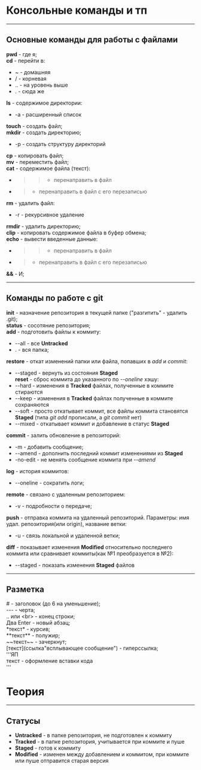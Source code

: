 # Консольные команды и тп

---

## Основные команды для работы с файлами
**pwd** - где я;<br>
**cd** - перейти в:<br> 
* ~ - домашняя
* / - корневая
* .. - на уровень выше 
* . - сюда же<br>


**ls** - содержимое директории:<br>
* -а - расширенный список<br>


**touch** - создать файл;<br>
**mkdir** - создать директорию;<br> 
* -р - создать структуру директорий<br>


**cp** - копировать файл;<br>
**mv** - переместить файл;<br>
**cat** - содержимое файла (текст):<br>
* >> - перенаправить в файл<br>
* > - перенаправить в файл с его перезаписью<br>


**rm** - удалить файл:<br>
* -r - рекурсивное удаление<br>


**rmdir** - удалить директорию;<br>
**clip** - копировать содержимое файла в буфер обмена;<br>
**echo** - вывести введенные данные:
* >> - перенаправить в файл<br>
* > - перенаправить в файл с его перезаписью<br>


**&&** - И;<br>

---

## Команды по работе с git

**init** - назначение репозитория в текущей папке ("разгитить" - удалить .git);<br>
**status** - сосотяние репозитория;<br>
**add** - подготовить файлы к коммиту: 
* --all - все **Untracked**
* . - вся папка;<br>


**restore** - откат изменений папки или файла, попавших в *add* и *commit*:
* --staged - вернуть из состояния **Staged**<br>
**reset** - сброс коммита до указанного по *--oneline* хэшу:
* --hard - изменения в **Tracked** файлах, полученные в коммите стираются
* --keep -  изменения в **Tracked** файлах полученные в коммите сохраняются
* --soft - просто откатывает коммит, все файлы коммита становятся **Staged** (типа *git add* прописали, а *git commit* нет)
* --mixed - откатывает коммит и добавление в статус **Staged**<br>


**commit** - залить обновление в репозиторий:
* -m - добавить сообщение;<br>
* --amend - дополнить последний коммит изменениями из **Staged**
* -no-edit - не менять сообщение коммита при *--amend*<br>


**log** - история коммитов: 
* --oneline - сократить логи;<br>


**remote** - связано с удаленным репозиторием: 
* -v - подробности о передаче;<br>


**push** - отправка коммита на удаленный репозиторий. Параметры: имя удал. репозитория(или origin),
название ветки:
* -u - связь локальной и удаленной ветки;<br>

**diff** - показывает изменения **Modified** относительно последнего коммита или сравнивает коммиты(как №1 преобразуется в №2):
* --staged - показать изменения **Staged** файлов
---

## Разметка

\# - заголовок (до 6 на уменьшение);<br>
\-\-\- - черта;<br>
\.\. или \<br\> - конец строки;<br>
Два Enter - новый абзац;<br>
\*текст\* - курсив;<br>
\*\*текст\*\* - полужир;<br>
\~\~текст\~\~ - зачеркнут;<br>
\[текст\]\(ссылка"всплывающее сообщение") - гиперссылка;<br>
\'\'\'ЯП<br>
текст - оформление вставки кода<br>
\'\'\'<br>

# Теория
---
## Статусы
 * **Untracked** - в папке репозитория, не подготовлен к коммиту
 * **Tracked** - в папке репозитория, учитывается при коммите и пуше
 * **Staged** - готов к коммиту
 * **Modified** - изменен между добавлением и коммитом, при коммите или пуше отправится старая версия